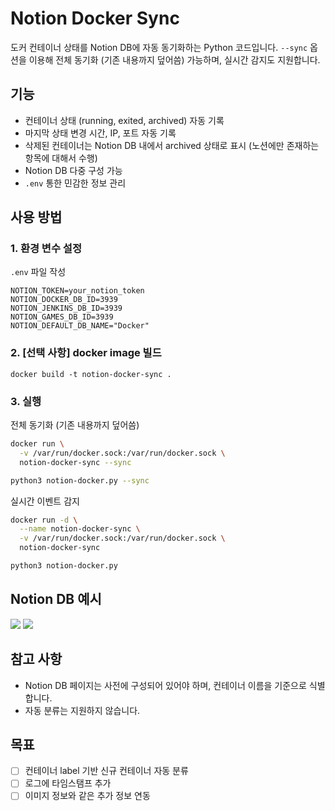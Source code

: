 # Notion Docker Sync

도커 컨테이너 상태를 Notion DB에 자동 동기화하는 Python 코드입니다.
`--sync` 옵션을 이용해 전체 동기화 (기존 내용까지 덮어씀) 가능하며, 실시간 감지도 지원합니다.

## 기능

- 컨테이너 상태 (running, exited, archived) 자동 기록
- 마지막 상태 변경 시간, IP, 포트 자동 기록
- 삭제된 컨테이너는 Notion DB 내에서 archived 상태로 표시 (노션에만 존재하는 항목에 대해서 수행)
- Notion DB 다중 구성 가능
- `.env` 통한 민감한 정보 관리

## 사용 방법

### 1. 환경 변수 설정

`.env` 파일 작성

```env
NOTION_TOKEN=your_notion_token
NOTION_DOCKER_DB_ID=3939
NOTION_JENKINS_DB_ID=3939
NOTION_GAMES_DB_ID=3939
NOTION_DEFAULT_DB_NAME="Docker"
```

### 2. [선택 사항] docker image 빌드

```
docker build -t notion-docker-sync .
```

### 3. 실행

전체 동기화 (기존 내용까지 덮어씀)
```bash
docker run \
  -v /var/run/docker.sock:/var/run/docker.sock \
  notion-docker-sync --sync
```
```bash
python3 notion-docker.py --sync
```

실시간 이벤트 감지
```bash
docker run -d \
  --name notion-docker-sync \
  -v /var/run/docker.sock:/var/run/docker.sock \
  notion-docker-sync
```
```bash
python3 notion-docker.py
```

## Notion DB 예시

<img src="https://github.com/user-attachments/assets/c32ddf5e-8f7a-45a6-a588-4093175b7495" />
<img src="https://github.com/user-attachments/assets/18ebc311-308e-4394-bca0-89a511f5fbf5" />

## 참고 사항

- Notion DB 페이지는 사전에 구성되어 있어야 하며, 컨테이너 이름을 기준으로 식별합니다.
- 자동 분류는 지원하지 않습니다.

## 목표

- [ ] 컨테이너 label 기반 신규 컨테이너 자동 분류
- [ ] 로그에 타임스탬프 추가
- [ ] 이미지 정보와 같은 추가 정보 연동